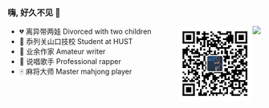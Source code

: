 ### 嗨, 好久不见 👋


<a href="https://github.com/DingjieFu">
<img align="right" src="https://github-readme-stats.vercel.app/api?username=DingjieFu&theme=dracula&hide_title=true&show_icons=true&icon_color=a7535a&text_color=c0c4c3&bg_color=ffffff">
</a>

<a>
<img align="right" src="https://github.com/DingjieFu/DingjieFU/blob/main/ybxmw.jpg" width="150px">
</a>

- :broken_heart: 离异带两娃 Divorced with two children
- :school: 忝列关山口技校 Student at HUST
- :scroll: 业余作家 Amateur writer
- :microphone: 说唱歌手 Professional rapper
- :mahjong: 麻将大师 Master mahjong player
